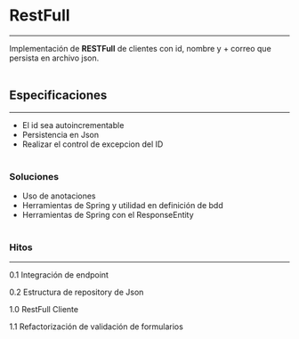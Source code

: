 # RestFull

---

Implementación de **RESTFull** de clientes con id, nombre y +
correo que persista en archivo json. <br>
<br>

## Especificaciones

---

- El id sea autoincrementable
- Persistencia en Json
- Realizar el control de excepcion del ID <br>
  <br>


### Soluciones

- Uso de anotaciones 
- Herramientas de Spring y utilidad en definición de bdd
- Herramientas de Spring con el ResponseEntity
  <br><br>


### Hitos

---

0.1 Integración de endpoint

0.2 Estructura de repository de Json

1.0 RestFull Cliente

1.1 Refactorización de validación de formularios







